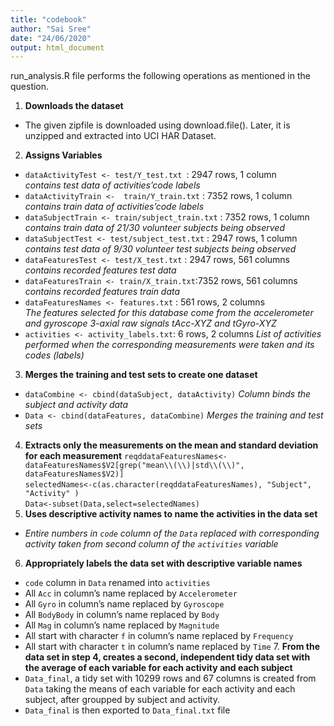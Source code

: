 ```yaml
---
title: "codebook"
author: "Sai Sree"
date: "24/06/2020"
output: html_document
---
```


run_analysis.R file performs the following operations as mentioned in the question.

1. **Downloads the dataset**  
  + The given zipfile is downloaded using download.file(). Later, it is         unzipped and extracted into UCI HAR Dataset.  
2. **Assigns Variables**  
  + ```dataActivityTest <- test/Y_test.txt ```: 2947 rows, 1 column  
    *contains test data of activities’code labels*  
  + ```dataActivityTrain <-  train/Y_train.txt``` : 7352 rows, 1 column  
    *contains train data of activities’code labels*  
  + ```dataSubjectTrain <- train/subject_train.txt``` : 7352 rows, 1 column  
    *contains train data of 21/30 volunteer subjects being observed*  
  + ```dataSubjectTest <- test/subject_test.txt``` : 2947 rows, 1 column  
    *contains test data of 9/30 volunteer test subjects being observed*  
  + ```dataFeaturesTest <- test/X_test.txt``` : 2947 rows, 561 columns  
    *contains recorded features test data*  
  + ```dataFeaturesTrain <- train/X_train.txt```:7352 rows, 561 columns  
    *contains recorded features train data*  
  + ```dataFeaturesNames <- features.txt``` : 561 rows, 2 columns  
    *The features selected for this database come from the accelerometer and      gyroscope 3-axial raw signals tAcc-XYZ and tGyro-XYZ*  
  + ```activities <- activity_labels.txt```: 6 rows, 2 columns 
      *List of activities performed when the corresponding measurements were        taken and its codes (labels)*  
3. **Merges the training and test sets to create one dataset**
  + ```dataCombine <- cbind(dataSubject, dataActivity)```
      *Column binds the subject and activity data*
  + ```Data <- cbind(dataFeatures, dataCombine)```
      *Merges the training and test sets*
4. **Extracts only the measurements on the mean and standard deviation for each measurement**
  ```reqddataFeaturesNames<-dataFeaturesNames$V2[grep("mean\\(\\)|std\\(\\)", dataFeaturesNames$V2)]```    
```selectedNames<-c(as.character(reqddataFeaturesNames), "Subject", "Activity" )```   
```Data<-subset(Data,select=selectedNames)```    
5. **Uses descriptive activity names to name the activities in the data set**
  + *Entire numbers in ```code``` column of the ```Data``` replaced with corresponding activity taken from second column of the ```activities``` variable*  
6. **Appropriately labels the data set with descriptive variable names**  
  + ```code``` column in ```Data``` renamed into ```activities```  
  + All ```Acc``` in column’s name replaced by ```Accelerometer```  
  + All ```Gyro``` in column’s name replaced by ```Gyroscope```    
  + All ```BodyBody``` in column’s name replaced by ```Body```  
  + All ```Mag``` in column’s name replaced by ```Magnitude```  
  + All start with character ```f``` in column’s name replaced by ```Frequency```    
  + All start with character ```t``` in column’s name replaced by ```Time```  7. **From the data set in step 4, creates a second, independent tidy data set with the average of each variable for each activity and each subject**
  + ```Data_final```, a tidy set with 10299 rows and 67 columns is created from ```Data``` taking the means of each variable for each activity and each subject, after groupped by subject and activity.  
  + ```Data_final``` is then exported to ```Data_final.txt``` file